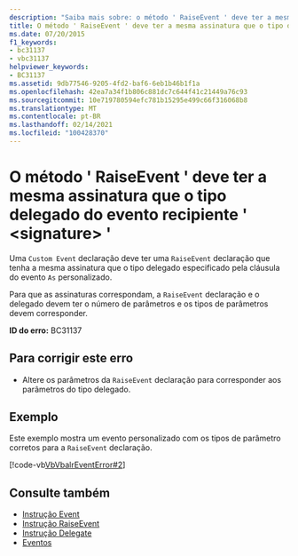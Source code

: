 ```yaml
---
description: "Saiba mais sobre: o método ' RaiseEvent ' deve ter a mesma assinatura que o tipo delegado do evento recipiente ' <signature> '"
title: O método ' RaiseEvent ' deve ter a mesma assinatura que o tipo delegado do evento recipiente ' <signature> '
ms.date: 07/20/2015
f1_keywords:
- bc31137
- vbc31137
helpviewer_keywords:
- BC31137
ms.assetid: 9db77546-9205-4fd2-baf6-6eb1b46b1f1a
ms.openlocfilehash: 42ea7a34f1b806c881dc7c644f41c21449a76c93
ms.sourcegitcommit: 10e719780594efc781b15295e499c66f316068b8
ms.translationtype: MT
ms.contentlocale: pt-BR
ms.lasthandoff: 02/14/2021
ms.locfileid: "100428370"
---
```

# <a name="raiseevent-method-must-have-the-same-signature-as-the-containing-events-delegate-type-signature"></a>O método ' RaiseEvent ' deve ter a mesma assinatura que o tipo delegado do evento recipiente ' \<signature> '

Uma `Custom Event` declaração deve ter uma `RaiseEvent` declaração que tenha a mesma assinatura que o tipo delegado especificado pela cláusula do evento `As` personalizado.  
  
 Para que as assinaturas correspondam, a `RaiseEvent` declaração e o delegado devem ter o número de parâmetros e os tipos de parâmetros devem corresponder.  
  
 **ID do erro:** BC31137  
  
## <a name="to-correct-this-error"></a>Para corrigir este erro  
  
- Altere os parâmetros da `RaiseEvent` declaração para corresponder aos parâmetros do tipo delegado.  
  
## <a name="example"></a>Exemplo  

 Este exemplo mostra um evento personalizado com os tipos de parâmetro corretos para a `RaiseEvent` declaração.  
  
 [!code-vb[VbVbalrEventError#2](~/samples/snippets/visualbasic/VS_Snippets_VBCSharp/VbVbalrEventError/VB/VbVbalrEventError.vb#2)]  
  
## <a name="see-also"></a>Consulte também

- [Instrução Event](../language-reference/statements/event-statement.md)
- [Instrução RaiseEvent](../language-reference/statements/raiseevent-statement.md)
- [Instrução Delegate](../language-reference/statements/delegate-statement.md)
- [Eventos](../programming-guide/language-features/events/index.md)
